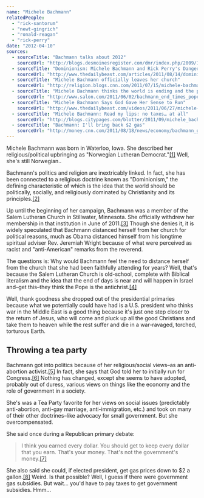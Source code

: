 ```yaml
---
name: "Michele Bachmann"
relatedPeople:
  - "rick-santorum"
  - "newt-gingrich"
  - "ronald-reagan"
  - "rick-perry"
date: "2012-04-10"
sources:
  - sourceTitle: "Bachmann talks about 2012"
    sourceUrl: "http://blogs.desmoinesregister.com/dmr/index.php/2009/10/20/bachmann-talks-about-2012/"
  - sourceTitle: "Dominionism: Michele Bachmann and Rick Perry's Dangerous Religious Bond"
    sourceUrl: "http://www.thedailybeast.com/articles/2011/08/14/dominionism-michele-bachmann-and-rick-perry-s-dangerous-religious-bond.html"
  - sourceTitle: "Michele Bachmann officially leaves her church"
    sourceUrl: "http://religion.blogs.cnn.com/2011/07/15/michele-bachmann-officially-leaves-her-church/"
  - sourceTitle: "Michele Bachmann thinks the world is ending and the pope is the antichrist"
    sourceUrl: "http://www.salon.com/2011/06/02/bachmann_end_times_pope/"
  - sourceTitle: "Michele Bachmann Says God Gave Her Sense to Run"
    sourceUrl: "http://www.thedailybeast.com/videos/2011/06/27/michele-bachmann-says-god-gave-her-sense-to-run.html"
  - sourceTitle: "Michele Bachmann: Read my lips: no taxes… at all"
    sourceUrl: "http://blogs.citypages.com/blotter/2011/09/michele_bachmann_income_tax_fox_news_republican_debate.php"
  - sourceTitle: "Bachmann: I'll bring back $2 gas"
    sourceUrl: "http://money.cnn.com/2011/08/18/news/economy/bachmann_gas_prices/index.htm"
---
```


Michele Bachmann was born in Waterloo, Iowa. She described her religious/political upbringing as "Norwegian Lutheran Democrat."<a class="source-citation" href="#http://blogs.desmoinesregister.com/dmr/index.php/2009/10/20/bachmann-talks-about-2012/" title="Bachmann talks about 2012">[1]</a> Well, she's still Norwegian..

Bachmann's politics and religion are inextricably linked. In fact, she has been connected to a religious doctrine known as "Dominionism," the defining characteristic of which is the idea that the world should be politically, socially, and religiously dominated by Christianity and its principles.<a class="source-citation" href="#http://www.thedailybeast.com/articles/2011/08/14/dominionism-michele-bachmann-and-rick-perry-s-dangerous-religious-bond.html" title="Dominionism: Michele Bachmann and Rick Perry&apos;s Dangerous Religious Bond">[2]</a>

Up until the beginning of her campaign, Bachmann was a member of the Salem Lutheran Church in Stillwater, Minnesota. She officially withdrew her membership in that institution in June of 2011.<a class="source-citation" href="#http://religion.blogs.cnn.com/2011/07/15/michele-bachmann-officially-leaves-her-church/" title="Michele Bachmann officially leaves her church">[3]</a> Though she denies it, it is widely speculated that Bachmann distanced herself from her church for political reasons, much as Obama distanced himself from his longtime spiritual adviser Rev. Jeremiah Wright because of what were perceived as racist and "anti-American" remarks from the reverend.

The questions is: Why would Bachmann feel the need to distance herself from the church that she had been faithfully attending for years? Well, that's because the Salem Lutheran Church is old-school, complete with Biblical literalism and the idea that the end of days is near and will happen in Israel and–get this–they think the Pope is the antichrist.<a class="source-citation" href="#http://www.salon.com/2011/06/02/bachmann_end_times_pope/" title="Michele Bachmann thinks the world is ending and the pope is the antichrist">[4]</a>

Well, thank goodness she dropped out of the presidential primaries because what we potentially could have had is a U.S. president who thinks war in the Middle East is a good thing because it's just one step closer to the return of Jesus, who will come and pluck up all the good Christians and take them to heaven while the rest suffer and die in a war-ravaged, torched, torturous Earth.


## Throwing a tea party

Bachmann got into politics because of her religious/social views–as an anti-abortion activist.<a class="source-citation" href="#http://www.salon.com/2011/06/02/bachmann_end_times_pope/" title="Michele Bachmann thinks the world is ending and the pope is the antichrist">[5]</a> In fact, she says that God told her to initially run for Congress.<a class="source-citation" href="#http://www.thedailybeast.com/videos/2011/06/27/michele-bachmann-says-god-gave-her-sense-to-run.html" title="Michele Bachmann Says God Gave Her Sense to Run">[6]</a> Nothing has changed, except she seems to have adopted, probably out of duress, various views on things like the economy and the role of government in a society.

She's was a Tea Party favorite for her views on social issues (predictably anti-abortion, anti-gay marriage, anti-immigration, etc.) and took on many of their other doctrines–like advocacy for small government. But she overcompensated.

She said once during a Republican primary debate:

>I think you earned every dollar. You should get to keep every dollar that you earn. That's your money. That's not the government's money.<a class="source-citation" href="#http://blogs.citypages.com/blotter/2011/09/michele_bachmann_income_tax_fox_news_republican_debate.php" title="Michele Bachmann: Read my lips: no taxes… at all">[7]</a>

She also said she could, if elected president, get gas prices down to $2 a gallon.<a class="source-citation" href="#http://money.cnn.com/2011/08/18/news/economy/bachmann_gas_prices/index.htm" title="Bachmann: I&apos;ll bring back $2 gas">[8]</a> Weird. Is that possible? Well, I guess if there were government gas subsidies. But wait… you'd have to pay taxes to get government subsidies. Hmm…